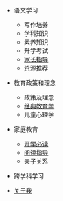 - 语文学习
  
  - 写作培养
  - 学科知识
  - 素养知识
  - 升学考试
  - [家长指导](family-education.md)
  - 资源推荐
  
- 教育政策和理念

  - 政策及理念
  - [经典教育学](teacher.md)
  - 儿童心理学
  
- 家庭教育

  - [开学必读](newterm.md)
  - [阅读指导](reading.md)
  - 亲子关系

- 跨学科学习

- [关于我](README.md)
